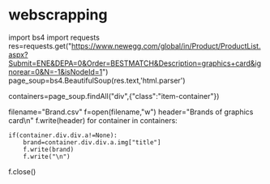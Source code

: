 # webscrapping
import bs4
import requests
res=requests.get("https://www.newegg.com/global/in/Product/ProductList.aspx?Submit=ENE&DEPA=0&Order=BESTMATCH&Description=graphics+card&ignorear=0&N=-1&isNodeId=1")
page_soup=bs4.BeautifulSoup(res.text,'html.parser')

containers=page_soup.findAll("div",{"class":"item-container"})


filename="Brand.csv"
f=open(filename,"w")
header="Brands of graphics card\n"
f.write(header)
for container in containers:
	
	if(container.div.div.a!=None):
		brand=container.div.div.a.img["title"]
		f.write(brand)
		f.write("\n")
f.close()
